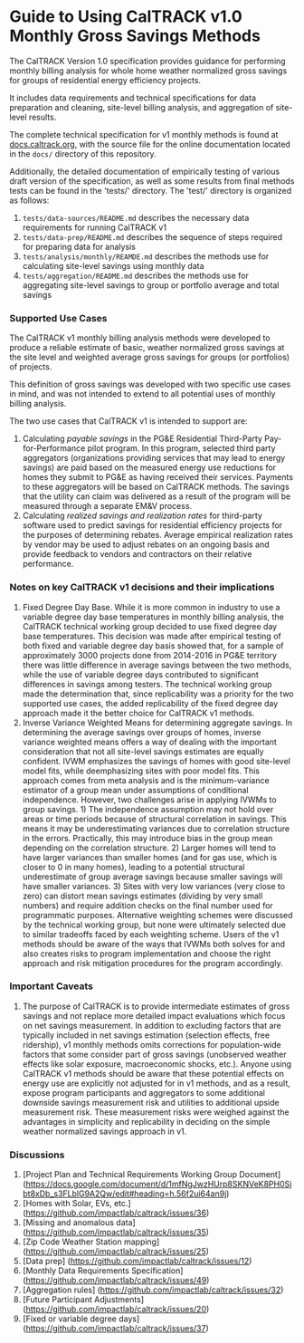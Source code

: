 # Guide to Using CalTRACK v1.0 Monthly Gross Savings Methods

The CalTRACK Version 1.0 specification provides guidance for performing monthly billing analysis for whole home weather normalized gross savings for groups of residential energy efficiency projects.

It includes data requirements and technical specifications for data preparation and cleaning, site-level billing analysis, and aggregation of site-level results.

The complete technical specification for v1 monthly methods is found at [docs.caltrack.org](http://docs.caltrack.org), with the source file for the online documentation located in the `docs/` directory of this repository.

Additionally, the detailed documentation of empirically testing of various draft version of the specification, as well as some results from final methods tests can be found in the 'tests/' directory. The 'test/' directory is organized as follows: 

1. `tests/data-sources/README.md` describes the necessary data requirements for running CalTRACK v1
2. `tests/data-prep/README.md` describes the sequence of steps required for preparing data for analysis
3. `tests/analysis/monthly/REAMDE.md` describes the methods use for calculating site-level savings using monthly data
4. `tests/aggregation/README.md` describes the methods use for aggregating site-level savings to group or portfolio average and total savings

### Supported Use Cases

The CalTRACK v1 monthly billing analysis methods were developed to produce a reliable estimate of basic, weather normalized gross savings at the site level and weighted average gross savings for groups (or portfolios) of projects.

This definition of gross savings was developed with two specific use cases in mind, and was not intended to extend to all potential uses of monthly billing analysis.

The two use cases that CalTRACK v1 is intended to support are:

1. Calculating *payable savings* in the PG&E Residential Third-Party Pay-for-Performance pilot program. In this program, selected third party aggregators (organizations providing services that may lead to energy savings) are paid  based on the measured energy use reductions for homes they submit to PG&E as having received their services. Payments to these aggregators will be based on CalTRACK methods. The savings that the utility can claim was delivered as a result of the program will be measured through a separate EM&V process.
2. Calculating *realized savings and realization rates* for third-party software used to predict savings for residential efficiency projects for the purposes of determining rebates. Average empirical realization rates by vendor may be used to adjust rebates on an ongoing basis and provide feedback to vendors and contractors on their relative performance.  

### Notes on key CalTRACK v1 decisions and their implications

1. Fixed Degree Day Base. While it is more common in industry to use a variable degree day base temperatures in monthly billing analysis, the CalTRACK technical working group decided to use fixed degree day base temperatures. This decision was made after empirical testing of both fixed and variable degree day basis showed that, for a sample of approximately 3000 projects done from 2014-2016 in PG&E territory there was little difference in average savings between the two methods, while the use of variable degree days contributed to significant differences in savings among testers. The technical working group made the determination that, since replicability was a priority for the two supported use cases, the added replicability of the fixed degree day approach made it the better choice for CalTRACK v1 methods.
2. Inverse Variance Weighted Means for determining aggregate savings. In determining the average savings over groups of homes, inverse variance weighted means offers a way of dealing with the important consideration that not all site-level savings estimates are equally confident. IVWM emphasizes the savings of homes with good site-level model fits, while deemphasizing sites with poor model fits. This approach comes from meta analysis and is the minimum-variance estimator of a group mean under assumptions of conditional independence. However, two challenges arise in applying IVWMs to group savings. 1) The independence assumption may not hold over areas or time periods because of structural correlation in savings. This means it may be underestimating variances due to correlation structure in the errors. Practically, this may introduce bias in the group mean depending on the correlation structure. 2) Larger homes will tend to have larger variances than smaller homes (and for gas use, which is closer to 0 in many homes), leading to a potential structural underestimate of group average savings because smaller savings will have smaller variances. 3) Sites with very low variances (very close to zero) can distort mean savings estimates (dividing by very small numbers) and require addition checks on the final number used for programmatic purposes. Alternative weighting schemes were discussed by the technical working group, but none were ultimately selected due to similar tradeoffs faced by each weighting scheme. Users of the v1 methods should be aware of the ways that IVWMs both solves for and also creates risks to program implementation and choose the right approach and risk mitigation procedures for the program accordingly.

### Important Caveats

1. The purpose of CalTRACK is to provide intermediate estimates of gross savings and not replace more detailed impact evaluations which focus on net savings measurement. In addition to excluding factors that are typically included in net savings estimation (selection effects, free ridership), v1 monthly methods omits corrections for population-wide factors that some consider part of gross savings (unobserved weather effects like solar exposure, macroeconomic shocks, etc.). Anyone using CalTRACK v1 methods should be aware that these potential effects on energy use are explicitly not adjusted for in v1 methods, and as a result, expose program participants and aggregators to some additional downside savings measurement risk and utilities to additional upside measurement risk. These measurement risks were weighed against the advantages in simplicity and replicability in deciding on the simple weather normalized savings approach in v1.

### Discussions

1. [Project Plan and Technical Requirements Working Group Document] (https://docs.google.com/document/d/1mfNgJwzHUrp8SKNVeK8PH0Sjbt8xDb_s3FLblG9A2Qw/edit#heading=h.56f2ui64an9j)
2. [Homes with Solar, EVs, etc.] (https://github.com/impactlab/caltrack/issues/36)
3. [Missing and anomalous data] (https://github.com/impactlab/caltrack/issues/35)
4. [Zip Code Weather Station mapping] (https://github.com/impactlab/caltrack/issues/25)
5. [Data prep] (https://github.com/impactlab/caltrack/issues/12)
6. [Monthly Data Requirements Specification] (https://github.com/impactlab/caltrack/issues/49)
7. [Aggregation rules] (https://github.com/impactlab/caltrack/issues/32)
8. [Future Participant Adjustments] (https://github.com/impactlab/caltrack/issues/20)
9. [Fixed or variable degree days] (https://github.com/impactlab/caltrack/issues/37)
